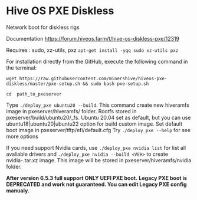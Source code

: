 # Hive OS PXE Diskless
Network boot for diskless rigs

Documentation
https://forum.hiveos.farm/t/hive-os-diskless-pxe/12319

Requires : sudo, xz-utils, pxz
```apt-get install -yqq sudo xz-utils pxz```

For installation directly from the GitHub, execute the following command in the terminal:

```wget https://raw.githubusercontent.com/minershive/hiveos-pxe-diskless/master/pxe-setup.sh && sudo bash pxe-setup.sh```

```cd  path_to_pxeserver```

Type ```./deploy_pxe ubuntu20 --build```.
This command create new hiveramfs image in pxeserver/hiveramfs/ folder. Rootfs stored in pxeserver/build/ubuntu20/_fs.
Ubuntu 20.04 set as default, but you can use ubuntu18|ubuntu20|ubuntu22 option for build custom image.
Set default boot image in  pxeserver/tftp/efi/default.cfg
Try ```./deploy_pxe --help``` for see more options

If you need support Nvidia cards, use ```./deploy_pxe nvidia list``` for list all avaliable drivers and ```./deploy_pxe nvidia --build <VER>``` to create nvidia-<VER>.tar.xz image.
This image will be stored in pxeserver/hiveramfs/nvidia folder.

**After version 6.5.3  full support ONLY UEFI PXE boot.** 
**Legacy PXE boot is DEPRECATED and work not guaranteed. You can edit Legacy PXE config manualy.**
